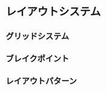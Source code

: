 # レイアウトシステム

## グリッドシステム
<!-- レスポンシブグリッドの設計 -->

## ブレイクポイント
<!-- レスポンシブデザインのブレイクポイント -->

## レイアウトパターン
<!-- 再利用可能なレイアウトパターン -->